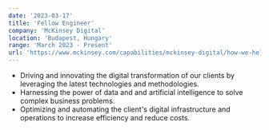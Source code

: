 ```yaml
---
date: '2023-03-17'
title: 'Fellow Engineer'
company: 'McKinsey Digital'
location: 'Budapest, Hungary'
range: 'March 2023 - Present'
url: 'https://www.mckinsey.com/capabilities/mckinsey-digital/how-we-help-clients'
---
```


- Driving and innovating the digital transformation of our clients by leveraging the latest technologies and methodologies.
- Harnessing the power of data and and artificial intelligence to solve complex business problems.
- Optimizing and automating the client's digital infrastructure and operations to increase efficiency and reduce costs.

